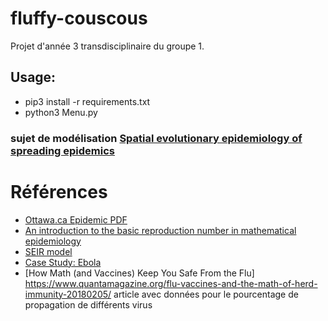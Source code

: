 # fluffy-couscous

Projet d'année 3 transdisciplinaire du groupe 1.

## Usage:
- pip3 install -r requirements.txt
- python3 Menu.py

### sujet de modélisation [Spatial evolutionary epidemiology of spreading epidemics](https://royalsocietypublishing.org/doi/full/10.1098/rspb.2016.1170?fbclid=IwAR2HIu-M-aqCi4ADAkfhgLfhL_8ITrNUumEZyI2Lc-iZibYz_SKKcZalV-E)

# Références

- [Ottawa.ca Epidemic PDF](https://mysite.science.uottawa.ca/rsmith43/MAT4996/Epidemic.pdf)
- [An introduction to the basic reproduction number in mathematical epidemiology](https://www.esaim-proc.org/articles/proc/pdf/2018/02/proc_esaim2018_123.pdf)
- [SEIR model](https://institutefordiseasemodeling.github.io/Documentation/general/model-seir.html)
- [Case Study: Ebola](http://currents.plos.org/outbreaks/index.html%3Fp=48250.html)
- [How Math (and Vaccines) Keep You Safe From the Flu] https://www.quantamagazine.org/flu-vaccines-and-the-math-of-herd-immunity-20180205/ article avec données pour le pourcentage de propagation de différents virus
